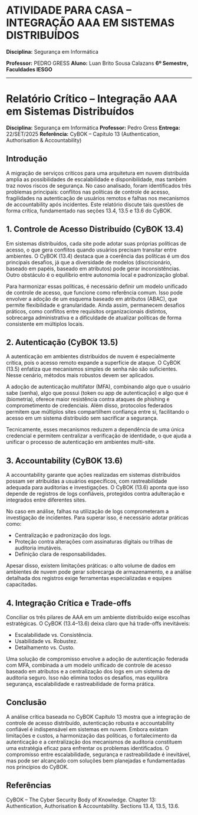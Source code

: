 # ATIVIDADE PARA CASA – INTEGRAÇÃO AAA EM SISTEMAS DISTRIBUÍDOS

**Disciplina:** Segurança em Informática

**Professor:** PEDRO GRESS
**Aluno:** Luan Brito Sousa Calazans
**6º Semestre, Faculdades IESGO**

---

# Relatório Crítico – Integração AAA em Sistemas Distribuídos

**Disciplina:** Segurança em Informática
**Professor:** Pedro Gress
**Entrega:** 22/SET/2025
**Referência:** CyBOK – Capítulo 13 (Authentication, Authorisation & Accountability)

## Introdução

A migração de serviços críticos para uma arquitetura em nuvem distribuída amplia as possibilidades de escalabilidade e disponibilidade, mas também traz novos riscos de segurança. No caso analisado, foram identificados três problemas principais: conflitos nas políticas de controle de acesso, fragilidades na autenticação de usuários remotos e falhas nos mecanismos de accountability após incidentes. Este relatório discute tais questões de forma crítica, fundamentado nas seções 13.4, 13.5 e 13.6 do CyBOK.

## 1. Controle de Acesso Distribuído (CyBOK 13.4)

Em sistemas distribuídos, cada site pode adotar suas próprias políticas de acesso, o que gera conflitos quando usuários precisam transitar entre ambientes. O CyBOK (13.4) destaca que a coerência das políticas é um dos principais desafios, já que a diversidade de modelos (discricionário, baseado em papéis, baseado em atributos) pode gerar inconsistências. Outro obstáculo é o equilíbrio entre autonomia local e padronização global.

Para harmonizar essas políticas, é necessário definir um modelo unificado de controle de acesso, que funcione como referência comum. Isso pode envolver a adoção de um esquema baseado em atributos (ABAC), que permite flexibilidade e granularidade. Ainda assim, permanecem desafios práticos, como conflitos entre requisitos organizacionais distintos, sobrecarga administrativa e a dificuldade de atualizar políticas de forma consistente em múltiplos locais.

## 2. Autenticação (CyBOK 13.5)

A autenticação em ambientes distribuídos de nuvem é especialmente crítica, pois o acesso remoto expande a superfície de ataque. O CyBOK (13.5) enfatiza que mecanismos simples de senha não são suficientes. Nesse cenário, métodos mais robustos devem ser aplicados.

A adoção de autenticação multifator (MFA), combinando algo que o usuário sabe (senha), algo que possui (token ou app de autenticação) e algo que é (biometria), oferece maior resistência contra ataques de phishing e comprometimento de credenciais. Além disso, protocolos federados permitem que múltiplos sites compartilhem confiança entre si, facilitando o acesso em um sistema distribuído sem sacrificar a segurança.

Tecnicamente, esses mecanismos reduzem a dependência de uma única credencial e permitem centralizar a verificação de identidade, o que ajuda a unificar o processo de autenticação em ambientes multi-site.

## 3. Accountability (CyBOK 13.6)

A accountability garante que ações realizadas em sistemas distribuídos possam ser atribuídas a usuários específicos, com rastreabilidade adequada para auditorias e investigações. O CyBOK (13.6) aponta que isso depende de registros de logs confiáveis, protegidos contra adulteração e integrados entre diferentes sites.

No caso em análise, falhas na utilização de logs comprometeram a investigação de incidentes. Para superar isso, é necessário adotar práticas como:

* Centralização e padronização dos logs.
* Proteção contra alterações com assinaturas digitais ou trilhas de auditoria imutáveis.
* Definição clara de responsabilidades.

Apesar disso, existem limitações práticas: o alto volume de dados em ambientes de nuvem pode gerar sobrecarga de armazenamento, e a análise detalhada dos registros exige ferramentas especializadas e equipes capacitadas.

## 4. Integração Crítica e Trade-offs

Conciliar os três pilares de AAA em um ambiente distribuído exige escolhas estratégicas. O CyBOK (13.4–13.6) deixa claro que há trade-offs inevitáveis:

* Escalabilidade vs. Consistência.
* Usabilidade vs. Robustez.
* Detalhamento vs. Custo.

Uma solução de compromisso envolve a adoção de autenticação federada com MFA, combinada a um modelo unificado de controle de acesso baseado em atributos e a centralização dos logs em um sistema de auditoria seguro. Isso não elimina todos os desafios, mas equilibra segurança, escalabilidade e rastreabilidade de forma prática.

## Conclusão

A análise crítica baseada no CyBOK Capítulo 13 mostra que a integração de controle de acesso distribuído, autenticação robusta e accountability confiável é indispensável em sistemas em nuvem. Embora existam limitações e custos, a harmonização das políticas, o fortalecimento da autenticação e a centralização dos mecanismos de auditoria constituem uma estratégia eficaz para enfrentar os problemas identificados. O compromisso entre escalabilidade, segurança e rastreabilidade é inevitável, mas pode ser alcançado com soluções bem planejadas e fundamentadas nos princípios do CyBOK.

## Referências

CyBOK – The Cyber Security Body of Knowledge. Chapter 13: Authentication, Authorisation & Accountability. Sections 13.4, 13.5, 13.6.
